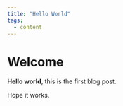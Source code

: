 ```yaml
---
title: "Hello World"
tags:
  - content
---
```


# Welcome
**Hello world**, this is the first blog post.

Hope it works.